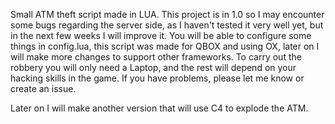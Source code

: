 Small ATM theft script made in LUA.
This project is in 1.0 so I may encounter some bugs regarding the server side, as I haven't tested it very well yet, but in the next few weeks I will improve it.
You will be able to configure some things in config.lua, this script was made for QBOX and using OX, later on I will make more changes to support other frameworks.
To carry out the robbery you will only need a Laptop, and the rest will depend on your hacking skills in the game.
If you have problems, please let me know or create an issue.

Later on I will make another version that will use C4 to explode the ATM.
